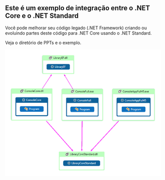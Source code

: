 ## Este é um exemplo de integração entre o .NET Core e o .NET Standard

Você pode melhorar seu código legado (.NET Framework) criando ou evoluindo partes deste código para .NET Core usando o .NET Standard.

Veja o diretório de PPTs e o exemplo.

![](SampleDiagram.png)
